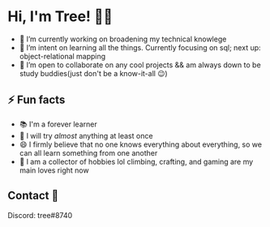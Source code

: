# Hi, I'm Tree! 👋🎄

- 🔭 I’m currently working on broadening my technical knowlege   
- 🌱 I’m intent on learning all the things. Currently focusing on sql; next up: object-relational mapping 
- 👯 I’m open to collaborate on any cool projects && am always down to be study buddies(just don't be a know-it-all :wink:)

## ⚡ Fun facts
- 📚 I'm a forever learner
- 💛 I will try _almost_ anything at least once
- 😄 I firmly believe that no one knows everything about everything, so we can all learn something from one another
- 🧗 I am a collector of hobbies lol climbing, crafting, and gaming are my main loves right now

## Contact 🤙
Discord: tree#8740
